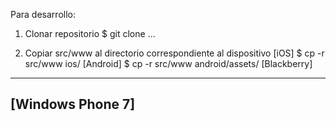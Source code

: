Para desarrollo:


1. Clonar repositorio
$ git clone ...


2. Copiar src/www al directorio correspondiente al dispositivo
[iOS]
$ cp -r src/www ios/
[Android]
$ cp -r src/www android/assets/
[Blackberry]
----
[Windows Phone 7]
----

